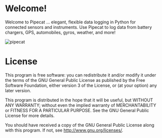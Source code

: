 Welcome!
========

Welcome to Pipecat ... elegant, flexible data logging in Python for
connected sensors and instruments.  Use Pipecat to log data from
battery chargers, GPS, automobiles, gyros, weather, and more!

![pipecat](https://github.com/shead-custom-design/pipecat/blob/master/artwork/pipecat.png?raw=true)

License
=======

This program is free software: you can redistribute it and/or modify
it under the terms of the GNU General Public License as published by
the Free Software Foundation, either version 3 of the License, or
(at your option) any later version.

This program is distributed in the hope that it will be useful,
but WITHOUT ANY WARRANTY; without even the implied warranty of
MERCHANTABILITY or FITNESS FOR A PARTICULAR PURPOSE.  See the
GNU General Public License for more details.

You should have received a copy of the GNU General Public License
along with this program.  If not, see <http://www.gnu.org/licenses/>.
